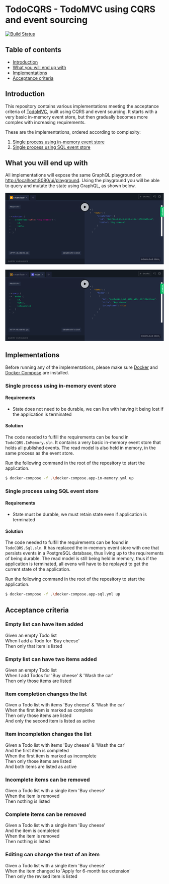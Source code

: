 # TodoCQRS - TodoMVC using CQRS and event sourcing

[![Build Status](https://dev.azure.com/fantasticfiasco/Todo%20CQRS/_apis/build/status/FantasticFiasco.todo-cqrs)](https://dev.azure.com/fantasticfiasco/Todo%20CQRS/_build/latest?definitionId=2)

## Table of contents

- [Introduction](#introduction)
- [What you will end up with](#what-you-will-end-up-with)
- [Implementations](#implementations)
- [Acceptance criteria](#acceptance-criteria)

## Introduction

This repository contains various implementations meeting the acceptance criteria of [TodoMVC](http://todomvc.com/), built using CQRS and event sourcing. It starts with a very basic in-memory event store, but then gradually becomes more complex with increasing requirements.

These are the implementations, ordered according to complexity:

1. [Single process using in-memory event store](#single-process-using-in-memory-event-store)
1. [Single process using SQL event store](#single-process-using-sql-event-store)

## What you will end up with

All implementations will expose the same GraphQL playground on [http://localhost:8080/ui/playground](http://localhost:8080/ui/playground). Using the playground you will be able to query and mutate the state using GraphQL, as shown below.

![alt text](./doc/resources/create-todo.png "Create todo")

![alt text](./doc/resources/get-todos.png "Create todo")

## Implementations

Before running any of the implementations, please make sure [Docker](https://www.docker.com/community-edition#/download) and [Docker Compose](https://docs.docker.com/compose/install) are installed.

### Single process using in-memory event store

#### Requirements

- State does not need to be durable, we can live with having it being lost if the application is terminated

#### Solution

The code needed to fulfill the requirements can be found in `TodoCQRS.InMemory.sln`. It contains a very basic in-memory event store that holds all published events. The read model is also held in memory, in the same process as the event store.

Run the following command in the root of the repository to start the application.

```bash
$ docker-compose -f .\docker-compose.app-in-memory.yml up
```

### Single process using SQL event store

#### Requirements

- State must be durable, we must retain state even if application is terminated

#### Solution

The code needed to fulfill the requirements can be found in `TodoCQRS.Sql.sln`. It has replaced the in-memory event store with one that persists events in a PostgreSQL database, thus living up to the requirements of being durable. The read model is still being held in memory, thus if the application is terminated, all evens will have to be replayed to get the current state of the application.

Run the following command in the root of the repository to start the application.

```bash
$ docker-compose -f .\docker-compose.app-sql.yml up
```

## Acceptance criteria

### Empty list can have item added

Given an empty Todo list<br/>
When I add a Todo for 'Buy cheese'<br/>
Then only that item is listed

### Empty list can have two items added

Given an empty Todo list<br/>
When I add Todos for 'Buy cheese' & 'Wash the car'<br/>
Then only those items are listed

### Item completion changes the list

Given a Todo list with items 'Buy cheese' & 'Wash the car'<br/>
When the first item is marked as complete<br/>
Then only those items are listed<br/>
And only the second item is listed as active

### Item incompletion changes the list

Given a Todo list with items 'Buy cheese' & 'Wash the car'<br/>
And the first item is completed<br/>
When the first item is marked as incomplete<br/>
Then only those items are listed<br/>
And both items are listed as active

### Incomplete items can be removed

Given a Todo list with a single item 'Buy cheese'<br/>
When the item is removed<br/>
Then nothing is listed

### Complete items can be removed

Given a Todo list with a single item 'Buy cheese'<br/>
And the item is completed<br/>
When the item is removed<br/>
Then nothing is listed

### Editing can change the text of an item

Given a Todo list with a single item 'Buy cheese'<br/>
When the item changed to 'Apply for 6-month tax extension'<br/>
Then only the revised item is listed
